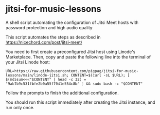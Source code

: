 # jitsi-for-music-lessons
A shell script automating the configuration of Jitsi Meet hosts with password protection and high audio quality

This script automates the steps as described in https://nicechord.com/post/jitsi-meet/

You need to first create a preconfigured Jitsi host using Linode's Marketplace.  Then, copy and paste the following line into the terminal of your Jitsi Linode host:
```
URL=https://raw.githubusercontent.com/pigpag/jitsi-for-music-lessons/main/linode-jitsi.sh; CONTENT=$(curl -sL $URL); [ $(md5sum<<<"$CONTENT" | head -c 32) = "9ab7b9c531fbfe2b0a55f7041e554c8b" ] && sudo bash -c "$CONTENT"
```

Follow the prompts to finish the additional configuration.

You should run this script immediately after creating the Jitsi instance, and run only once.
